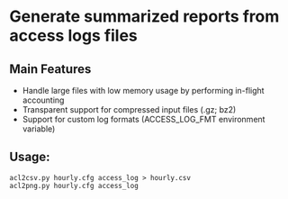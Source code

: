 # Generate summarized reports from access logs files

Main Features
-------------
- Handle large files with low memory usage by performing in-flight accounting
- Transparent support for compressed input files (.gz; bz2)
- Support for custom log formats (ACCESS_LOG_FMT environment variable)

Usage:
------
    acl2csv.py hourly.cfg access_log > hourly.csv
    acl2png.py hourly.cfg access_log
